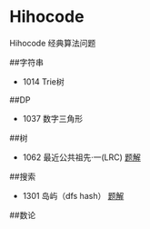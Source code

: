 ﻿# Hihocode
Hihocode 经典算法问题



    
##字符串     
* 1014 Trie树
 
    
##DP    
* 1037 数字三角形  


##树     
* 1062 最近公共祖先·一(LRC)    [题解](http://www.cnblogs.com/SeekHit/p/6527546.html)    
  

##搜索    
* 1301 岛屿（dfs hash）    [题解](http://www.cnblogs.com/SeekHit/p/5872806.html)     

##数论     